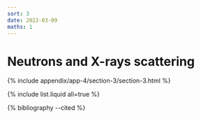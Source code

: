 ```yaml
---
sort: 3
date: 2022-03-09
maths: 1
---
```


# Neutrons and X-rays scattering


{% include appendix/app-4/section-3/section-3.html %}

{% include list.liquid all=true %}

{% bibliography --cited %}

